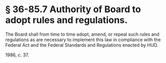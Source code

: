 # § 36-85.7 Authority of Board to adopt rules and regulations.

<p>The Board shall from time to time adopt, amend, or repeal such rules and regulations as are necessary to implement this law in compliance with the Federal Act and the Federal Standards and Regulations enacted by HUD.</p><p>1986, c. 37.</p>